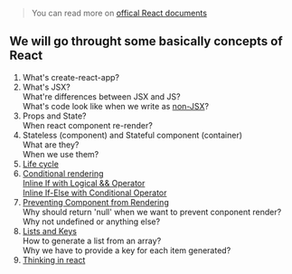 > You can read more on [offical React documents](https://reactjs.org/docs/getting-started.html)

## We will go throught some basically concepts of React

1. What's create-react-app?
2. What's JSX?  
   What're differences between JSX and JS?  
   What's code look like when we write as [non-JSX](https://reactjs.org/docs/react-without-jsx.html)?
3. Props and State?  
   When react component re-render?
4. Stateless (component) and Stateful component (container)  
   What are they?  
   When we use them?
5. [Life cycle](https://reactjs.org/docs/react-component.html)
6. [Conditional rendering](https://reactjs.org/docs/conditional-rendering.html)  
   [Inline If with Logical && Operator](https://reactjs.org/docs/conditional-rendering.html#inline-if-with-logical--operator)  
   [Inline If-Else with Conditional Operator](https://reactjs.org/docs/conditional-rendering.html#inline-if-with-logical--operator)  
7. [Preventing Component from Rendering](https://reactjs.org/docs/conditional-rendering.html#inline-if-with-logical--operator)  
   Why should return 'null' when we want to prevent conponent render? Why not undefined or anything else?
8. [Lists and Keys](https://reactjs.org/docs/lists-and-keys.html)  
   How to generate a list from an array?  
   Why we have to provide a key for each item generated?
9. [Thinking in react](https://reactjs.org/docs/thinking-in-react.html)
